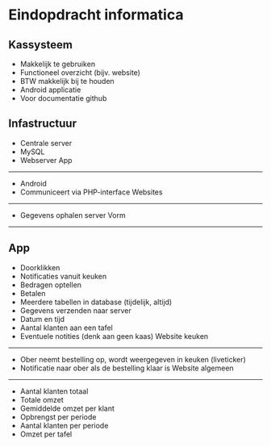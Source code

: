 Eindopdracht informatica
===
Kassysteem
-----
* Makkelijk te gebruiken
*	Functioneel overzicht (bijv. website)
*	BTW makkelijk bij te houden	
*	Android applicatie	
*	Voor documentatie github

Infastructuur
-----
*	Centrale server
*	MySQL
*	Webserver
App
------
*	Android
*	Communiceert via PHP-interface
Websites
------
*	Gegevens ophalen server
Vorm
------
App
--------
*	Doorklikken
*	Notificaties vanuit keuken
*	Bedragen optellen
*	Betalen
*	Meerdere tabellen in database (tijdelijk, altijd)
*	Gegevens verzenden naar server
*	Datum en tijd
*	Aantal klanten aan een tafel
*	Eventuele notities (denk aan geen kaas)
Website keuken
---------
*	Ober neemt bestelling op, wordt weergegeven in keuken (liveticker)
*	Notificatie naar ober als de bestelling klaar is
Website algemeen
--------
*	Aantal klanten totaal
*	Totale omzet
*	Gemiddelde omzet per klant
*	Opbrengst per periode
*	Aantal klanten per periode
*	Omzet per tafel
